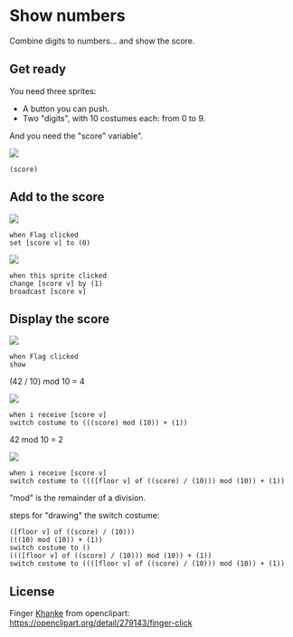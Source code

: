 # Show numbers

Combine digits to numbers... and show the score.

## Get ready

You need three sprites:

- A button you can push.
- Two "digits", with 10 costumes each: from 0 to 9.

And you need the "score" variable".

![](assets/score.svg)

```
(score)
```

## Add to the score

![](assets/reset-score.svg)

```
when Flag clicked
set [score v] to (0)
```

![](assets/count-score.svg)

```
when this sprite clicked
change [score v] by (1)
broadcast [score v]
```

## Display the score

![](assets/score-0-start.svg)

```
when Flag clicked
show
```

(42 / 10) mod 10 = 4

![](assets/score-0-show.svg)

```
when i receive [score v]
switch costume to (((score) mod (10)) + (1))
```

42 mod 10 = 2

![](assets/score-00-show.svg)

```
when i receive [score v]
switch costume to ((([floor v] of ((score) / (10))) mod (10)) + (1))
```
"mod" is the remainder of a division.

steps for "drawing" the switch costume:

```
([floor v] of ((score) / (10)))
(((10) mod (10)) + (1))
switch costume to ()
((([floor v] of ((score) / (10))) mod (10)) + (1))
switch costume to ((([floor v] of ((score) / (10))) mod (10)) + (1))
```

## License

Finger [Khanke](https://openclipart.org/user-detail/Khanke) from openclipart: https://openclipart.org/detail/279143/finger-click
